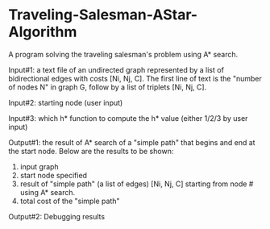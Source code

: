 # Traveling-Salesman-AStar-Algorithm
A program solving the traveling salesman's problem using A* search.

Input#1: a text file of an undirected graph represented by a list of bidirectional edges with costs [Ni, Nj, C]. The first line of text is the "number of nodes N" in graph G, follow by a list of triplets [Ni, Nj, C].

Input#2: starting node (user input)

Input#3: which h* function to compute the h* value (either 1/2/3 by user input)

Output#1: the result of A* search of a "simple path" that begins and end at the start node. Below are the results to be shown:
1. input graph
2. start node specified
3. result of "simple path" (a list of edges) [Ni, Nj, C] starting from node # using A* search.
4. total cost of the "simple path"

Output#2: Debugging results
